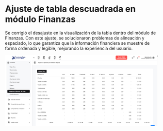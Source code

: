 # Ajuste de tabla descuadrada en módulo Finanzas

Se corrigió el desajuste en la visualización de la tabla dentro del módulo de Finanzas. Con este ajuste, se solucionaron problemas de alineación y espaciado, lo que garantiza que la información financiera se muestre de forma ordenada y legible, mejorando la experiencia del usuario.

![Tabla corregida en Finanzas](img/tabla-descuadrada-finanzas.png)